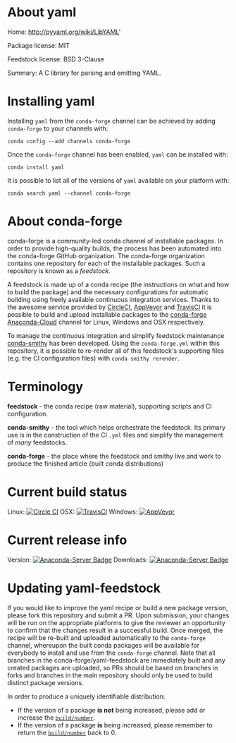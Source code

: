 About yaml
==========

Home: http://pyyaml.org/wiki/LibYAML'

Package license: MIT

Feedstock license: BSD 3-Clause

Summary: A C library for parsing and emitting YAML.



Installing yaml
===============

Installing `yaml` from the `conda-forge` channel can be achieved by adding `conda-forge` to your channels with:

```
conda config --add channels conda-forge
```

Once the `conda-forge` channel has been enabled, `yaml` can be installed with:

```
conda install yaml
```

It is possible to list all of the versions of `yaml` available on your platform with:

```
conda search yaml --channel conda-forge
```



About conda-forge
=================

conda-forge is a community-led conda channel of installable packages.
In order to provide high-quality builds, the process has been automated into the
conda-forge GitHub organization. The conda-forge organization contains one repository
for each of the installable packages. Such a repository is known as a *feedstock*.

A feedstock is made up of a conda recipe (the instructions on what and how to build
the package) and the necessary configurations for automatic building using freely
available continuous integration services. Thanks to the awesome service provided by
[CircleCI](https://circleci.com/), [AppVeyor](http://www.appveyor.com/)
and [TravisCI](https://travis-ci.org/) it is possible to build and upload installable
packages to the [conda-forge](https://anaconda.org/conda-forge)
[Anaconda-Cloud](http://docs.anaconda.org/) channel for Linux, Windows and OSX respectively.

To manage the continuous integration and simplify feedstock maintenance
[conda-smithy](http://github.com/conda-forge/conda-smithy) has been developed.
Using the ``conda-forge.yml`` within this repository, it is possible to re-render all of
this feedstock's supporting files (e.g. the CI configuration files) with ``conda smithy rerender``.


Terminology
===========

**feedstock** - the conda recipe (raw material), supporting scripts and CI configuration.

**conda-smithy** - the tool which helps orchestrate the feedstock.
                   Its primary use is in the construction of the CI ``.yml`` files
                   and simplify the management of *many* feedstocks.

**conda-forge** - the place where the feedstock and smithy live and work to
                  produce the finished article (built conda distributions)

Current build status
====================

Linux: [![Circle CI](https://circleci.com/gh/conda-forge/yaml-feedstock.svg?style=shield)](https://circleci.com/gh/conda-forge/yaml-feedstock)
OSX: [![TravisCI](https://travis-ci.org/conda-forge/yaml-feedstock.svg?branch=master)](https://travis-ci.org/conda-forge/yaml-feedstock)
Windows: [![AppVeyor](https://ci.appveyor.com/api/projects/status/github/conda-forge/yaml-feedstock?svg=True)](https://ci.appveyor.com/project/conda-forge/yaml-feedstock/branch/master)

Current release info
====================
Version: [![Anaconda-Server Badge](https://anaconda.org/conda-forge/yaml/badges/version.svg)](https://anaconda.org/conda-forge/yaml)
Downloads: [![Anaconda-Server Badge](https://anaconda.org/conda-forge/yaml/badges/downloads.svg)](https://anaconda.org/conda-forge/yaml)


Updating yaml-feedstock
=======================

If you would like to improve the yaml recipe or build a new
package version, please fork this repository and submit a PR. Upon submission,
your changes will be run on the appropriate platforms to give the reviewer an
opportunity to confirm that the changes result in a successful build. Once
merged, the recipe will be re-built and uploaded automatically to the
`conda-forge` channel, whereupon the built conda packages will be available for
everybody to install and use from the `conda-forge` channel.
Note that all branches in the conda-forge/yaml-feedstock are
immediately built and any created packages are uploaded, so PRs should be based
on branches in forks and branches in the main repository should only be used to
build distinct package versions.

In order to produce a uniquely identifiable distribution:
 * If the version of a package **is not** being increased, please add or increase
   the [``build/number``](http://conda.pydata.org/docs/building/meta-yaml.html#build-number-and-string).
 * If the version of a package **is** being increased, please remember to return
   the [``build/number``](http://conda.pydata.org/docs/building/meta-yaml.html#build-number-and-string)
   back to 0.
